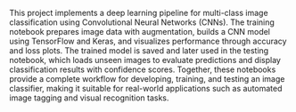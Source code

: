This project implements a deep learning pipeline for multi-class image classification using Convolutional Neural Networks (CNNs). The training notebook prepares image data with augmentation, builds a CNN model using TensorFlow and Keras, and visualizes performance through accuracy and loss plots. The trained model is saved and later used in the testing notebook, which loads unseen images to evaluate predictions and display classification results with confidence scores. Together, these notebooks provide a complete workflow for developing, training, and testing an image classifier, making it suitable for real-world applications such as automated image tagging and visual recognition tasks.
